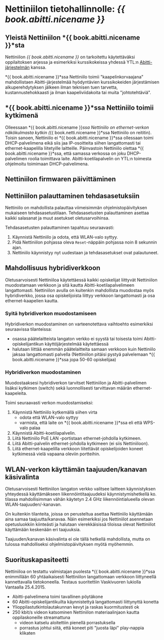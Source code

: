 # Nettiniilon tietohallinnolle: *{{ book.abitti.nicename }}*

## Yleistä Nettiniilon *{{ book.abitti.nicename }}*sta

Nettiniilon *{{ book.abitti.nicename }}* on tarkoitettu käytettäväksi oppilaitoksen arjessa ja esimerkiksi kurssikokeissa yhdessä YTL:n [Abitti-järjestelmän](http://www.abitti.fi/) kanssa.

*{{ book.abitti.nicename }}*ssa Nettiniilo toimii "kaapelinkorvaajana" mahdollistaen Abitti-järjestelmää hyödyntävien kurssikokeiden järjestämisen alkuperehdytyksen jälkeen ilman teknisen tuen tarvetta, kustannustehokkaasti ja ilman kaapeliviidakoita tai muita "johtotehtäviä".


## *{{ book.abitti.nicename }}*ssa Nettiniilo toimii kytkimenä

Olleessaan *{{ book.abitti.nicename }}*ssa Nettiniilo on ethernet-verkon näkökulmasta kytkin (*{{ book.netti.nicename }}*ssa Nettiniilo on reititin). Toisin sanoen, Nettiniilo ei *{{ book.abitti.nicename }}*ssa ollessaan toimi DHCP-palvelimena eikä siis jaa IP-osoitteita siihen langattomasti tai ethernet-kaapelilla liitetyille laitteille. Päinvastoin Nettiniilo olettaa *{{ book.abitti.nicename }}*ssa, että samassa verkossa on joku DHCP-palvelimen roolia toimittava laite. Abitti-koetilapalvelin on YTL:n toimesta ohjelmoitu toimimaan DHCP-palvelimena.



## Nettiniilon firmwaren päivittäminen



## Nettiniilon palauttaminen tehdasasetuksiin

Nettiniilo on mahdollista palauttaa viimeisimmän ohjelmistopäivityksen mukaiseen tehdasasetustilaan. Tehdasasetusten palauttaminen asettaa kaikki salasanat ja muut asetukset oletusarvoihinsa.

Tehdasasetusten palauttaminen tapahtuu seuraavasti:

1. Käynnistä Nettiniilo ja odota, että WLAN-valo syttyy.
2. Pidä Nettiniilon pohjassa oleva `Reset`-näppäin pohjassa noin 8 sekunnin ajan.
3. Nettiniilo käynnistyy nyt uudestaan ja tehdasasetukset ovat palautuneet.

## Mahdollisuus hybridiverkkoon

Oletusarvoisesti Nettiniiloa käytettäessä kaikki opiskelijat liittyvät Nettiniilon muodostamaan verkkoon ja sitä kautta Abitti-koetilapalvelimeen langattomasti. Nettiniilon avulla on kuitenkin mahdollista muodostaa myös hybridiverkko, jossa osa opiskelijoista liittyy verkkoon langattomasti ja osa ethernet-kaapelien kautta.

### Syitä hybridiverkon muodostamiseen

Hybridiverkon muodostaminen on varteenotettava vaihtoehto esimerkiksi seuraavissa tilanteissa:

- osassa päätelaitteista langaton verkko ei syystä tai toisesta toimi Abitti-opiskelijantikun käyttöjärjestelmää käytettäessä
- halutaan liittää enemmän päätelaitteita samaan verkkoon kuin Nettiniilo jaksaa langattomasti palvella (Nettiniilon pitäisi pystyä palvelemaan *{{ book.abitti.nicename }}*ssa jopa 50-60 opiskelijaa)

### Hybridiverkon muodostaminen

Muodostaaksesi hybridiverkon tarvitset Nettiniilon ja Abitti-palvelimen lisäksi kytkimen (switch) sekä luonnollisesti tarvittavan määrän ethernet-kaapeleita.

Toimi seuraavasti verkon muodostamiseksi:

1. Käynnistä Nettiniilo kytkemällä siihen virta
	- odota että WLAN-valo syttyy
	- varmista, että laite on *{{ book.abitti.nicename }}*ssa eli että WPS-valo palaa
2. Käynnistä Abitti-koetilapalvelin.
3. Liitä Nettiniilo PoE LAN -portistaan ethernet-johdolla kytkimeen.
4. Liitä Abitti-palvelin ethernet-johdolla kytkimeen (ei siis Nettiniiloon).
5. Liitä ethernet-kaapelilla verkkoon liitettävät opiskelijoiden koneet kytkimessä vielä vapaana oleviin portteihin.



## WLAN-verkon käyttämän taajuuden/kanavan käsivalinta

Oletusarvoisesti Nettiniilon langaton verkko valitsee laitteen käynnistyksen yhteydessä käyttämäkseen liikennöintitaajuudeksi käynnistymishetkellä ko. tilassa mahdollisimman vähän käytetyn 2.4 GHz liikennöintialueella olevan WLAN-taajuuden/-kanavan.

On kuitenkin tilanteita, joissa on perusteltua asettaa Nettiniilo käyttämään aina samaa taajuutta/kanavaa. Näin esimerkiksi jos Nettiniilot asennetaan opetusluokkiin kiinteästi ja halutaan vierekkäisissä tiloissa olevat Nettiniilot käyttämään keskenään eri taajuuksia.

Taajuuden/kanavan käsivalinta ei ole tällä hetkellä mahdollista, mutta on tulossa mahdolliseksi ohjelmistopäivityksen myötä myöhemmin.



## Suorituskapasiteetti

Nettiniiloa on testattu valmistajan puolesta *{{ book.abitti.nicename }}*ssa enimmillään 60 yhtäaikaisesti Nettiniilon langattomaan verkkoon liittyneellä kannettavalla tietokoneella. Testaus suoritettiin Vaskivuoren lukiolla Vantaalla 25.4.2015.

- Abitti-palvelimena toimi tavallinen pöytäkone
- 60 Abitti-opiskelijantikuilta käynnistettyä langattomasti liittynyttä konetta
- Ylioppilastutkintolautakunnan kevyt ja raskas kuormitustesti ok
- 250 kbit/s videon katsominen Nettiniilon materiaalinjaon kautta oppilaskoneille streamattuna
	- videon katselu aloitettiin pienellä porrastuksella
	- porrastus johtui siitä, että koneet piti "juosta läpi" play-nappia klikaten